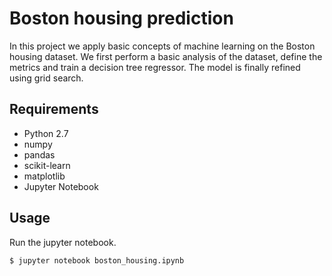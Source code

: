 # Boston housing prediction
In this project we apply basic concepts of machine learning on the Boston housing dataset.
We first perform a basic analysis of the dataset, define the metrics and train a decision tree regressor. The model is finally refined using grid search.

## Requirements
- Python 2.7
- numpy
- pandas
- scikit-learn
- matplotlib
- Jupyter Notebook


## Usage
Run the jupyter notebook.
```
$ jupyter notebook boston_housing.ipynb
```



